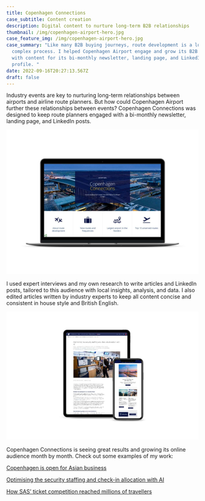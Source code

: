 ```yaml
---
title: Copenhagen Connections
case_subtitle: Content creation
description: Digital content to nurture long-term B2B relationships
thumbnail: /img/copenhagen-airport-hero.jpg
case_feature_img: /img/copenhagen-airport-hero.jpg
case_summary: "Like many B2B buying journeys, route development is a long and
  complex process. I helped Copenhagen Airport engage and grow its B2B audience
  with content for its bi-monthly newsletter, landing page, and LinkedIn
  profile. "
date: 2022-09-16T20:27:13.567Z
draft: false
---
```

Industry events are key to nurturing long-term relationships between airports and airline route planners. But how could Copenhagen Airport further these relationships between events? Copenhagen Connections was designed to keep route planners engaged with a bi-monthly newsletter, landing page, and LinkedIn posts. 

![](/img/mockup-of-landing-page.jpg)

I used expert interviews and my own research to write articles and LinkedIn posts, tailored to this audience with local insights, analysis, and data. I also edited articles written by industry experts to keep all content concise and consistent in house style and British English. 

![](/img/mockup-with-email-and-optimisation-article.jpg)

Copenhagen Connections is seeing great results and growing its online audience month by month. Check out some examples of my work:

[Copenhagen is open for Asian business](https://www.cph.dk/en/cph-business/aviation/copenhagen-connections/copenhagen-is-open-for-asian-business)

[Optimising the security staffing and check-in allocation with AI](https://www.cph.dk/en/cph-business/aviation/copenhagen-connections/optimising-the-security-staffing-and-check-in-allocation-with-ai)

[How SAS’ ticket competition reached millions of travellers](https://www.cph.dk/en/cph-business/aviation/copenhagen-connections/sas-competition)
